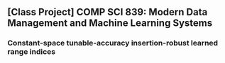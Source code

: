 ## [Class Project] COMP SCI 839: Modern Data Management and Machine Learning Systems

### Constant-space tunable-accuracy insertion-robust learned range indices

